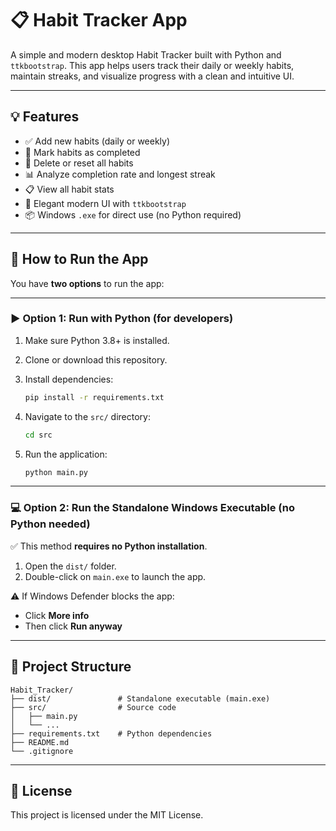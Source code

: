 # 📋 Habit Tracker App

A simple and modern desktop Habit Tracker built with Python and `ttkbootstrap`. This app helps users track their daily or weekly habits, maintain streaks, and visualize progress with a clean and intuitive UI.

---

## 💡 Features

- ✅ Add new habits (daily or weekly)
- 🔁 Mark habits as completed
- 🧹 Delete or reset all habits
- 📊 Analyze completion rate and longest streak
- 📋 View all habit stats
- 🌟 Elegant modern UI with `ttkbootstrap`
- 📦 Windows `.exe` for direct use (no Python required)

---

## 🔧 How to Run the App

You have **two options** to run the app:

---

### ▶️ Option 1: Run with Python (for developers)

1. Make sure Python 3.8+ is installed.  
2. Clone or download this repository.  
3. Install dependencies:

   ```bash
   pip install -r requirements.txt
   ```

4. Navigate to the `src/` directory:

   ```bash
   cd src
   ```

5. Run the application:

   ```bash
   python main.py
   ```

---

### 💻 Option 2: Run the Standalone Windows Executable (no Python needed)

✅ This method **requires no Python installation**.

1. Open the `dist/` folder.  
2. Double-click on `main.exe` to launch the app.

⚠️ If Windows Defender blocks the app:  
- Click **More info**  
- Then click **Run anyway**

---

## 📁 Project Structure

```
Habit_Tracker/
├── dist/               # Standalone executable (main.exe)
├── src/                # Source code
│   ├── main.py
│   └── ...
├── requirements.txt    # Python dependencies
├── README.md
└── .gitignore
```

---

## 🧾 License

This project is licensed under the MIT License.
